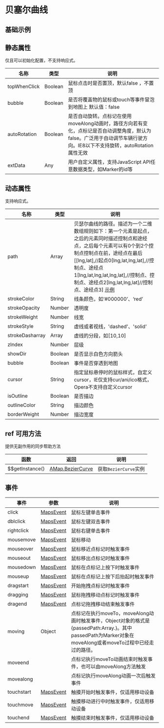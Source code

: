 # 贝塞尔曲线

## 基础示例

<vuep template="#example"></vuep>

<script v-pre type="text/x-template" id="example">

<template>
  <div class="amap-page-container">
      <el-amap vid="amapDemo" :zoom="zoom" :center="center" class="amap-demo">
        <el-amap-bezier-curve v-for="line in lines" :events="line.events" :path="line.path" :stroke-color="line.strokeColor" :stroke-style="line.strokeStyle" :events="line.events" :stroke-opacity="line.strokeOpacity"></el-amap-bezier-curve>
      </el-amap>
    </div>
  </template>

  <style>
    .amap-page-container {
      height: 200px;
    }
  </style>

  <script>
    module.exports = {
      data () {
        return {
          zoom: 12,
          center: [116.380298, 39.907771],
          lines: [
            {
              path: [
                [116.39, 39.91, 116.37, 39.91],
                [116.380298, 39.907771, 116.38, 39.90],
                [116.385298, 39.907771, 116.40, 39.90]
              ],
              strokeDasharray: [10, 10],
              strokeColor: "#FF33FF", //线颜色
              strokeOpacity: 1, //线透明度
              strokeWeight: 3, //线宽
              strokeStyle: "solid", //线样式
              events: {
                click: () => {
                  alert('click');
                }
              }
            }
          ]
        }
      }
    };
  </script>

</script>


## 静态属性
仅且可以初始化配置，不支持响应式。

名称 | 类型 | 说明
---|---|---|
topWhenClick |  Boolean | 鼠标点击时是否置顶，默认false ，不置顶
bubble |  Boolean | 是否将覆盖物的鼠标或touch等事件冒泡到地图上 默认值：false
autoRotation |  Boolean | 是否自动旋转。点标记在使用moveAlong动画时，路径方向若有变化，点标记是否自动调整角度，默认为false。广泛用于自动调节车辆行驶方向。IE8以下不支持旋转，autoRotation属性无效
extData | Any | 用户自定义属性，支持JavaScript API任意数据类型，如Marker的id等



## 动态属性
支持响应式。

名称 | 类型 | 说明
---|---|---|
path | Array | 贝瑟尔曲线的路径。描述为一个二维数组规则如下：第一个元素是起点，之后的元素同时描述控制点和途经点，之后每个元素可以有0个到2个控制点控制点在前，途经点在最后 [[lng,lat],//起点0[lng,lat,lng,lat],//控制点、途经点1[lng,lat,lng,lat,lng,lat],//控制点、控制点、途经点2[lng,lat,lng,lat]//控制点、途经点3] [示例](https://lbs.amap.com/api/javascript-api/example/overlayers/bezier-curve)
strokeColor | String | 线条颜色，如‘#000000’、‘red’
strokeOpacity | Number | 透明度
strokeWeight | Number | 线宽
strokeStyle | String | 虚线或者视线，'dashed'、'solid'
strokeDasharray | Array | 虚线的分段，如[10,10]
zIndex | Number | 层级
showDir | Boolean | 是否显示白色方向箭头
bubble | Boolean | 事件是否穿透到地图
cursor | String |指定鼠标悬停时的鼠标样式，自定义cursor，IE仅支持cur/ani/ico格式，Opera不支持自定义cursor 
isOutline | Boolean | 是否描边
outlineColor | String | 描边颜色
borderWeight | Number | 描边宽度 

## ref 可用方法
提供无副作用的同步帮助方法

函数 | 返回 | 说明
---|---|---|
$$getInstance() | [AMap.BezierCurve](http://lbs.amap.com/api/javascript-api/reference/overlay#BezierCurve) | 获取`BezierCurve`实例


## 事件

事件 | 参数 | 说明
---|---|---|
click | [MapsEvent](http://lbs.amap.com/api/javascript-api/reference/event/#MapsEvent) | 鼠标左键单击事件
dblclick | [MapsEvent](http://lbs.amap.com/api/javascript-api/reference/event/#MapsEvent) | 鼠标左键双击事件
rightclick | [MapsEvent](http://lbs.amap.com/api/javascript-api/reference/event/#MapsEvent) | 鼠标右键单击事件
mousemove | [MapsEvent](http://lbs.amap.com/api/javascript-api/reference/event/#MapsEvent) | 鼠标移动
mouseover | [MapsEvent](http://lbs.amap.com/api/javascript-api/reference/event/#MapsEvent) | 鼠标移近点标记时触发事件
mouseout | [MapsEvent](http://lbs.amap.com/api/javascript-api/reference/event/#MapsEvent) | 鼠标移出点标记时触发事件
mousedown | [MapsEvent](http://lbs.amap.com/api/javascript-api/reference/event/#MapsEvent) | 鼠标在点标记上按下时触发事件
mouseup | [MapsEvent](http://lbs.amap.com/api/javascript-api/reference/event/#MapsEvent) | 鼠标在点标记上按下后抬起时触发事件
dragstart | [MapsEvent](http://lbs.amap.com/api/javascript-api/reference/event/#MapsEvent) | 开始拖拽点标记时触发事件
dragging | [MapsEvent](http://lbs.amap.com/api/javascript-api/reference/event/#MapsEvent) | 鼠标拖拽移动点标记时触发事件
dragend | [MapsEvent](http://lbs.amap.com/api/javascript-api/reference/event/#MapsEvent) | 点标记拖拽移动结束触发事件
moving | Object | 点标记在执行moveTo，moveAlong动画时触发事件，Object对象的格式是{passedPath:Array.<LngLat>}。其中passedPath为Marker对象在moveAlong或者moveTo过程中已经走过的路径。
moveend | |点标记执行moveTo动画结束时触发事件，也可以由moveAlong方法触发
movealong | |点标记执行moveAlong动画一次后触发事件
touchstart | [MapsEvent](http://lbs.amap.com/api/javascript-api/reference/event/#MapsEvent) | 触摸开始时触发事件，仅适用移动设备
touchmove | [MapsEvent](http://lbs.amap.com/api/javascript-api/reference/event/#MapsEvent) | 触摸移动进行中时触发事件，仅适用移动设备
touchend | [MapsEvent](http://lbs.amap.com/api/javascript-api/reference/event/#MapsEvent) | 触摸结束时触发事件，仅适用移动设备
